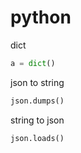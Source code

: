 # python
dict
```python
a = dict()
```
json to string
```python
json.dumps()
```
string to json
```python
json.loads()
```